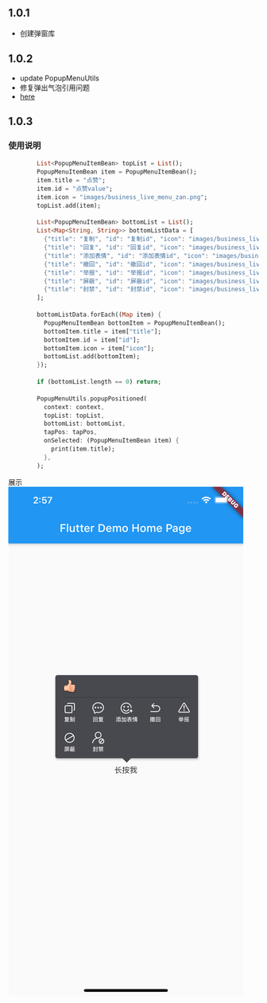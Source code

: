 ## 1.0.1
* 创建弹窗库
## 1.0.2
* update PopupMenuUtils
* 修复弹出气泡引用问题
* [here](https://github.com/xunan623/PopupMenuUtils)

## 1.0.3

### 使用说明

``` dart
        List<PopupMenuItemBean> topList = List();
        PopupMenuItemBean item = PopupMenuItemBean();
        item.title = "点赞";
        item.id = "点赞value";
        item.icon = "images/business_live_menu_zan.png";
        topList.add(item);

        List<PopupMenuItemBean> bottomList = List();
        List<Map<String, String>> bottomListData = [
          {"title": "复制", "id": "复制id", "icon": "images/business_live_menu_copy.png"},
          {"title": "回复", "id": "回复id", "icon": "images/business_live_menu_reply.png"},
          {"title": "添加表情", "id": "添加表情id", "icon": "images/business_live_menu_emoji.png"},
          {"title": "撤回", "id": "撤回id", "icon": "images/business_live_menu_back.png"},
          {"title": "举报", "id": "举报id", "icon": "images/business_live_menu_report.png"},
          {"title": "屏蔽", "id": "屏蔽id", "icon": "images/business_live_menu_shielding.png"},
          {"title": "封禁", "id": "封禁id", "icon": "images/business_live_menu_forbidden.png"},
        ];

        bottomListData.forEach((Map item) {
          PopupMenuItemBean bottomItem = PopupMenuItemBean();
          bottomItem.title = item["title"];
          bottomItem.id = item["id"];
          bottomItem.icon = item["icon"];
          bottomList.add(bottomItem);
        });

        if (bottomList.length == 0) return;

        PopupMenuUtils.popupPositioned(
          context: context,
          topList: topList,
          bottomList: bottomList,
          tapPos: tapPos,
          onSelected: (PopupMenuItemBean item) {
            print(item.title);
          },
        );

```

展示
![UI展示](https://raw.githubusercontent.com/xunan623/xunan623.github.io/master/Flutter/%E7%B3%BB%E7%BB%9F%E5%BC%B9%E7%AA%97.png)